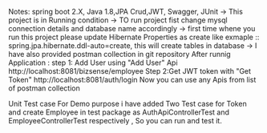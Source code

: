 Notes: spring boot 2.X, Java 1.8,JPA Crud,JWT, Swagger, JUnit
-> This project is in Running condition
-> TO run project fist change mysql connection details and database name accordingly
-> first time whene you run this project please update Hibernate Properties as create like exmaple :: spring.jpa.hibernate.ddl-auto=create, this will create tables in database
-> I have also provided postman collection in git repository 
After runnig Application :
step 1: Add User using "Add User" Api  http://localhost:8081/bizsense/employee
Step 2:Get JWT token with "Get Token" http://localhost:8081/auth/login
Now you can use any Apis from list of postman collection 

Unit Test case For Demo purpose i have added Two Test case for Token and create Employee in test package as AuthApiControllerTest and EmployeeControllerTest respectively , So you can run and test it.
